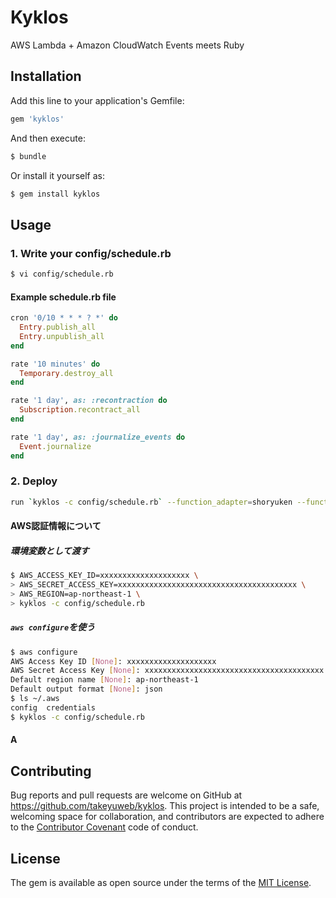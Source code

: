 # Kyklos

AWS Lambda + Amazon CloudWatch Events meets Ruby

## Installation

Add this line to your application's Gemfile:

```ruby
gem 'kyklos'
```

And then execute:

```sh
$ bundle
```

Or install it yourself as:

```sh
$ gem install kyklos
```

## Usage

### 1. Write your config/schedule.rb

```sh
$ vi config/schedule.rb
```

#### Example schedule.rb file

```ruby
cron '0/10 * * * ? *' do
  Entry.publish_all
  Entry.unpublish_all
end

rate '10 minutes' do
  Temporary.destroy_all
end

rate '1 day', as: :recontraction do
  Subscription.recontract_all
end

rate '1 day', as: :journalize_events do
  Event.journalize
end
```

### 2. Deploy

```sh
run `kyklos -c config/schedule.rb` --function_adapter=shoryuken --function_adapter_args=queue_name
```

#### AWS認証情報について

##### 環境変数として渡す

```sh
$ AWS_ACCESS_KEY_ID=xxxxxxxxxxxxxxxxxxxx \
> AWS_SECRET_ACCESS_KEY=xxxxxxxxxxxxxxxxxxxxxxxxxxxxxxxxxxxxxxxx \
> AWS_REGION=ap-northeast-1 \
> kyklos -c config/schedule.rb
```

##### `aws configure`を使う

```sh
$ aws configure
AWS Access Key ID [None]: xxxxxxxxxxxxxxxxxxxx
AWS Secret Access Key [None]: xxxxxxxxxxxxxxxxxxxxxxxxxxxxxxxxxxxxxxxx
Default region name [None]: ap-northeast-1
Default output format [None]: json
$ ls ~/.aws
config  credentials
$ kyklos -c config/schedule.rb
```

#### A

## Contributing

Bug reports and pull requests are welcome on GitHub at https://github.com/takeyuweb/kyklos. This project is intended to be a safe, welcoming space for collaboration, and contributors are expected to adhere to the [Contributor Covenant](http://contributor-covenant.org) code of conduct.


## License

The gem is available as open source under the terms of the [MIT License](http://opensource.org/licenses/MIT).

